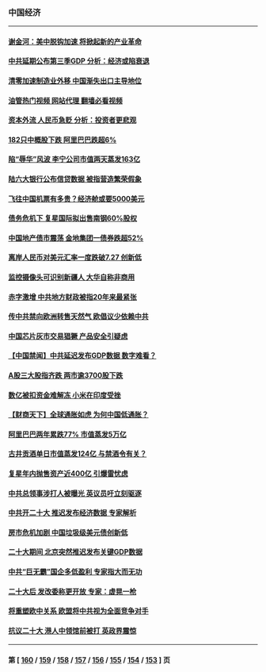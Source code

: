 ### 中国经济
---
#### [谢金河：美中脱钩加速 将掀起新的产业革命](../../pages/ncid283/n13850062.md?10220045) 
#### [中共延期公布第三季GDP 分析：经济或陷衰退](../../pages/ncid283/n13850045.md?10220045) 
#### [清零加速制造业外移 中国渐失出口主导地位](../../pages/ncid283/n13850040.md?10220045) 
#### [油管热门视频 网站代理 翻墙必看视频](http://132.145.103.77:81/youtube.html?10220045)
#### [资本外流 人民币急贬 分析：投资者更悲观](../../pages/ncid283/n13849807.md?10220045) 
#### [182只中概股下跌 阿里巴巴跌超6%](../../pages/ncid283/n13849721.md?10220045) 
#### [陷“辱华”风波 李宁公司市值两天蒸发163亿](../../pages/ncid283/n13849694.md?10220045) 
#### [陆六大银行公布信贷数据 被指营造繁荣假象](../../pages/ncid283/n13849325.md?10220045) 
#### [飞往中国机票有多贵？经济舱或要5000美元](../../pages/ncid283/n13849214.md?10220045) 
#### [债务危机下 复星国际拟出售南钢60%股权](../../pages/ncid283/n13849179.md?10220045) 
#### [中国地产债市震荡 金地集团一债券跌超52%](../../pages/ncid283/n13849026.md?10220045) 
#### [离岸人民币对美元汇率一度跌破7.27 创新低](../../pages/ncid283/n13849011.md?10220045) 
#### [监控摄像头可识别新疆人 大华自称非商用](../../pages/ncid283/n13848882.md?10220045) 
#### [赤字激增 中共地方财政被指20年来最紧张](../../pages/ncid283/n13848516.md?10220045) 
#### [传中共禁向欧洲转售天然气 欧倡议少依赖中共](../../pages/ncid283/n13848689.md?10220045) 
#### [中国芯片灰市交易猖獗 产品安全引疑虑](../../pages/ncid283/n13848624.md?10220045) 
#### [【中国禁闻】中共延迟发布GDP数据 数字难看？](../../pages/ncid283/n13848660.md?10220045) 
#### [A股三大股指齐跌 两市逾3700股下跌](../../pages/ncid283/n13848400.md?10220045) 
#### [数亿被扣资金难解冻 小米在印度受挫](../../pages/ncid283/n13848429.md?10220045) 
#### [【财商天下】全球通胀如虎 为何中国低通胀？](../../pages/ncid283/n13848144.md?10220045) 
#### [阿里巴巴两年累跌77% 市值蒸发5万亿](../../pages/ncid283/n13848248.md?10220045) 
#### [古井贡酒单日市值蒸发124亿 与禁酒令有关？](../../pages/ncid283/n13848170.md?10220045) 
#### [复星年内抛售资产近400亿 引爆雷忧虑](../../pages/ncid283/n13848096.md?10220045) 
#### [中共总领事涉打人被曝光 英议员吁立刻驱逐](../../pages/ncid283/n13848093.md?10220045) 
#### [中共开二十大 推迟发布经济数据 专家解析](../../pages/ncid283/n13847806.md?10220045) 
#### [房市危机加剧 中国垃圾级美元债创新低](../../pages/ncid283/n13847687.md?10220045) 
#### [二十大期间 北京突然推迟发布关键GDP数据](../../pages/ncid283/n13847442.md?10220045) 
#### [中共“巨无霸”国企多低盈利 专家指大而无功](../../pages/ncid283/n13847078.md?10220045) 
#### [二十大后 发改委称更开放 专家：虚晃一枪](../../pages/ncid283/n13847367.md?10220045) 
#### [将重塑欧中关系 欧盟将中共视为全面竞争对手](../../pages/ncid283/n13847362.md?10220045) 
#### [抗议二十大 港人中领馆前被打 英政界震惊](../../pages/ncid283/n13847167.md?10220045) 

---
#### 第 [ [160](./160.md?10220045) / [159](./159.md?10220045) / [158](./158.md?10220045) / [157](./157.md?10220045) / [156](./156.md?10220045) / [155](./155.md?10220045) / [154](./154.md?10220045) / [153](./153.md?10220045) ] 页
